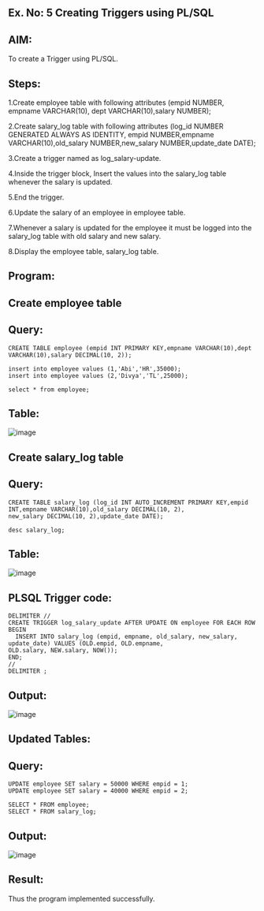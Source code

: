 ## Ex. No: 5 Creating Triggers using PL/SQL
## AIM:
To create a Trigger using PL/SQL.

## Steps:
1.Create employee table with following attributes (empid NUMBER, empname VARCHAR(10), dept VARCHAR(10),salary NUMBER);

2.Create salary_log table with following attributes (log_id NUMBER GENERATED ALWAYS AS IDENTITY, empid NUMBER,empname VARCHAR(10),old_salary NUMBER,new_salary NUMBER,update_date DATE);

3.Create a trigger named as log_salary-update.

4.Inside the trigger block, Insert the values into the salary_log table whenever the salary is updated.

5.End the trigger.

6.Update the salary of an employee in employee table.

7.Whenever a salary is updated for the employee it must be logged into the salary_log table with old salary and new salary.

8.Display the employee table, salary_log table.

## Program:

## Create employee table
## Query:
```
CREATE TABLE employee (empid INT PRIMARY KEY,empname VARCHAR(10),dept VARCHAR(10),salary DECIMAL(10, 2));

insert into employee values (1,'Abi','HR',35000);
insert into employee values (2,'Divya','TL',25000);

select * from employee;
```
## Table:
![image](https://github.com/Niroshassithanathan/Ex-No-5-Creating-Triggers-using-PL-SQL/assets/121418437/94920838-edc5-4ad9-a9be-2528ba700eae)

## Create salary_log table
## Query:
```
CREATE TABLE salary_log (log_id INT AUTO_INCREMENT PRIMARY KEY,empid INT,empname VARCHAR(10),old_salary DECIMAL(10, 2),
new_salary DECIMAL(10, 2),update_date DATE);

desc salary_log;
```
## Table:
![image](https://github.com/Niroshassithanathan/Ex-No-5-Creating-Triggers-using-PL-SQL/assets/121418437/61e8f38c-feef-4a99-bdbd-3abacbdefe0a)

## PLSQL Trigger code:
```
DELIMITER //
CREATE TRIGGER log_salary_update AFTER UPDATE ON employee FOR EACH ROW
BEGIN
  INSERT INTO salary_log (empid, empname, old_salary, new_salary, update_date) VALUES (OLD.empid, OLD.empname,
OLD.salary, NEW.salary, NOW());
END;
//
DELIMITER ;
```
## Output:
![image](https://github.com/Niroshassithanathan/Ex-No-5-Creating-Triggers-using-PL-SQL/assets/121418437/186ccd94-c7ca-4de2-a27d-b09bfe8dcd08)

## Updated Tables:
## Query:
```
UPDATE employee SET salary = 50000 WHERE empid = 1;
UPDATE employee SET salary = 40000 WHERE empid = 2;

SELECT * FROM employee;
SELECT * FROM salary_log;
```
## Output:
![image](https://github.com/Niroshassithanathan/Ex-No-5-Creating-Triggers-using-PL-SQL/assets/121418437/e974def6-ef09-456b-aa98-81d4e8cae9e0)

## Result:
Thus the program implemented successfully.
